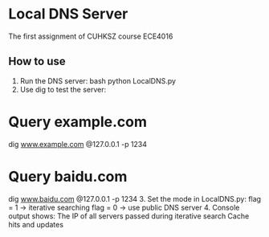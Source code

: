 # Local DNS Server
The first assignment of CUHKSZ course ECE4016

## How to use

1. Run the DNS server:
bash
python LocalDNS.py
2. Use dig to test the server:
# Query example.com
dig www.example.com @127.0.0.1 -p 1234
# Query baidu.com
dig www.baidu.com @127.0.0.1 -p 1234
3. Set the mode in LocalDNS.py:
flag = 1 → iterative searching
flag = 0 → use public DNS server
4. Console output shows:
The IP of all servers passed during iterative search
Cache hits and updates